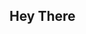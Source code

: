 <!-- - 👋 Hi, I’m @dipenkumarnayak
- 👀 I’m interested in software technology.
- 🌱 I’m currently learning HTML.
- 💞️ I’m looking to collaborate on app dvlopment.
- 📫 You can reach me through my gmail dipenkumarnayak@gmail.com
 -->
<!---
dipenkumarnayak/dipenkumarnayak is a ✨ special ✨ repository because its `README.md` (this file) appears on your GitHub profile.
You can click the Preview link to take a look at your changes.
--->
<h2> Hey There </h2>
